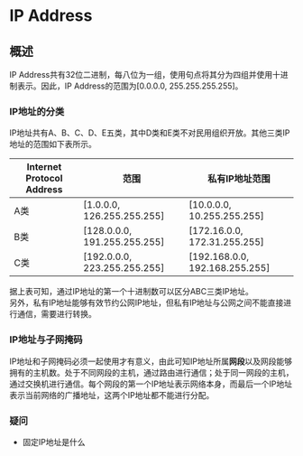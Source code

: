 # IP Address

## 概述

IP Address共有32位二进制，每八位为一组，使用句点将其分为四组并使用十进制表示。因此，IP Address的范围为[0.0.0.0, 255.255.255.255]。

### IP地址的分类
IP地址共有A、B、C、D、E五类，其中D类和E类不对民用组织开放。其他三类IP地址的范围如下表所示。

| Internet Protocol Address | 范围 | 私有IP地址范围 |
| -- | -- | -- |
| A类 | [1.0.0.0, 126.255.255.255] | [10.0.0.0, 10.255.255.255] |
| B类 | [128.0.0.0, 191.255.255.255] | [172.16.0.0, 172.31.255.255] |
| C类 | [192.0.0.0, 223.255.255.255] | [192.168.0.0, 192.168.255.255] |

据上表可知，通过IP地址的第一个十进制数可以区分ABC三类IP地址。  
另外，私有IP地址能够有效节约公网IP地址，但私有IP地址与公网之间不能直接进行通信，需要进行转换。

### IP地址与子网掩码
 
IP地址和子网掩码必须一起使用才有意义，由此可知IP地址所属**网段**以及网段能够拥有的主机数。处于不同网段的主机，通过路由进行通信；处于同一网段的主机，通过交换机进行通信。每个网段的第一个IP地址表示网络本身，而最后一个IP地址表示当前网络的广播地址，这两个IP地址都不能进行分配。

### 疑问

* 固定IP地址是什么